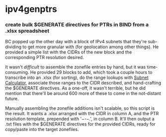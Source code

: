 # ipv4genptrs
### create bulk $GENERATE directives for PTRs in BIND from a .xlsx spreadsheet

BC popped up the other day with a block of IPv4 subnets that they're sub-dividing to get more granular with (for geolocation among other things). He provided a simple list with the CIDRs of the new block and the corresponding PTR resolution desired.

It wasn't _difficult_ to assemble the zonefile entries by hand, but it was time-consuming. He provided 29 blocks to add, which took a couple hours to transcribe into an .xlsx (for sorting), do the range lookups with [Subnet Calculator](https://www.subnet-calculator.com/subnet.php?net_class=A), associate those ranges to the CIDR described, and hand-crafting the $GENERATE directives. As a one-off, it wasn't terrible, but he did mention that there'll be around 600 more of these to come in the not-distant future.

Manually assembling the zonefile additions isn't scalable, so this script is the result. It wants a .xlsx arranged with the CIDR in column A, and the PTR resolution template, prepended with '$-$-$-$.', in column B. It'll then output a .txt files with the $GENERATE directives for the provided CIDRs, ready for copy/paste into the target zonefiles.

